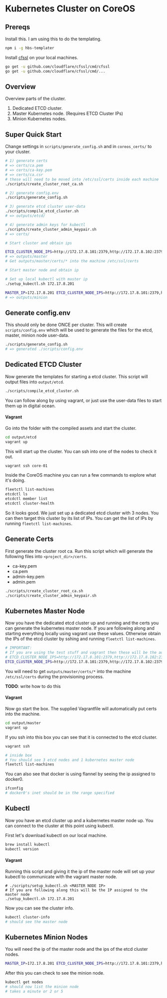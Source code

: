 # Kubernetes Cluster on CoreOS

## Prereqs

Install this. I am using this to do the templating.

```sh
npm i -g hbs-templater
```

Install [cfssl](https://github.com/cloudflare/cfssl) on your local machines.

```sh
go get -u github.com/cloudflare/cfssl/cmd/cfssl
go get -u github.com/cloudflare/cfssl/cmd/...
```

## Overview

Overview parts of the cluster.

1. Dedicated ETCD cluster.
2. Master Kubernetes node. (Requires ETCD Cluster IPs)
4. Minion Kubernetes nodes.

## Super Quick Start

Change settings in `scripts/generate_config.sh` and in `coreos_certs/` to your cluster.

```sh
# 1) generate certs
# => certs/ca.pem
# => certs/ca-key.pem
# => certs/ca.csr
# these will need to be moved into /etc/ssl/certs inside each machine
./scripts/create_cluster_root_ca.sh

# 2) generate config.env
./scripts/generate_config.sh

# 3) generate etcd cluster user-data
./scripts/compile_etcd_cluster.sh
# => outputs/etcd/

# 4) generate admin keys for kubectl
./scripts/create_cluster_admin_keypair.sh
# => certs/

# Start cluster and obtain ips

ETCD_CLUSTER_NODE_IPS=http://172.17.8.101:2379,http://172.17.8.102:2379,http://172.17.8.103:2379 ./scripts/compile_kubernetes_master_node.sh
# => outputs/master
# Get outputs/master/certs/* into the machine /etc/ssl/certs

# Start master node and obtain ip

# Set up local kubectl with master ip
./setup_kubectl.sh 172.17.8.201

MASTER_IP=172.17.8.201 ETCD_CLUSTER_NODE_IPS=http://172.17.8.101:2379,http://172.17.8.102:2379,http://172.17.8.103:2379 ./scripts/compile_kubernetes_minion_node.sh
# => outputs/minion
```

## Generate config.env

This should only be done ONCE per cluster. This will create `scripts/config.env` which will be used to generate the files for the etcd, master, minion node user-data.

```sh
./scripts/generate_config.sh
# => generated ./scripts/config.env
```

## Dedicated ETCD Cluster

Now generate the templates for starting a etcd cluster. This script will output files into `output/etcd`.

```sh
./scripts/compile_etcd_cluster.sh
```

You can follow along by using vagrant, or just use the user-data files to start them up in digital ocean.

#### Vagrant

Go into the folder with the compiled assets and start the cluster.

```sh
cd output/etcd
vagrant up
```

This will start up the cluster. You can ssh into one of the nodes to check it out.

```sh
vagrant ssh core-01
```

Inside the CoreOS machine you can run a few commands to explore what it's doing.

```sh
fleetctl list-machines
etcdctl ls
etcdctl member list
etcdctl cluster-health
```

So it looks good. We just set up a dedicated etcd cluster with 3 nodes. You can then target this cluster by its list of IPs. You can get the list of IPs by running `fleetctl list-machines`.

## Generate Certs

First generate the cluster root ca. Run this script which will generate the following files into `<project_dir>/certs`.

- ca-key.pem
- ca.pem
- admin-key.pem
- admin.pem

```sh
./scripts/create_cluster_root_ca.sh
./scripts/create_cluster_admin_keypair.sh
```

## Kubernetes Master Node

Now you have the dedicated etcd cluster up and running and the certs you can generate the kubernetes master node. If you are following along and starting everything locally using vagrant use these values. Otherwise obtain the IPs of the etcd cluster by sshing and running `fleetctl list-machines`.

```sh
# IMPORTANT:
# If you are using the test stuff and vagrant then these will be the addresses
# ETCD_CLUSTER_NODE_IPS=http://172.17.8.101:2379,http://172.17.8.102:2379,http://172.17.8.103:2379
ETCD_CLUSTER_NODE_IPS=http://172.17.8.101:2379,http://172.17.8.102:2379,http://172.17.8.103:2379 ./scripts/compile_kubernetes_master_node.sh
```

You will need to get `outputs/master/certs/*` into the machine `/etc/ssl/certs` during the provisioning process.

**TODO**: write how to do this

#### Vagrant

Now go start the box. The supplied Vagrantfile will automatically put certs into the machine.

```sh
cd output/master
vagrant up
```

If you ssh into this box you can see that it is connected to the etcd cluster.

```sh
vagrant ssh

# inside box
# You should see 3 etcd nodes and 1 kubernetes master node
fleetctl list-machines
```

You can also see that docker is using flannel by seeing the ip assigned to docker0.

```sh
ifconfig
# docker0's inet should be in the range specified
```

## Kubectl

Now you have an etcd cluster up and a kubernetes master node up. You can connect to the cluster at this point using kubectl.

First let's download kubectl on our local machine.

```sh
brew install kubectl
kubectl version
```

#### Vagrant

Running this script and giving it the ip of the master node will set up your kubectl to communicate with the vagrant master node.

```
# ./scripts/setup_kubectl.sh <MASTER NODE IP>
# If you are following along this will be the IP assigned to the master node
./setup_kubectl.sh 172.17.8.201
```

Now you can see the cluster info.

```sh
kubectl cluster-info
# should see the master node
```

## Kubernetes Minion Nodes

You will need the ip of the master node and the ips of the etcd cluster nodes.

```sh
MASTER_IP=172.17.8.201 ETCD_CLUSTER_NODE_IPS=http://172.17.8.101:2379,http://172.17.8.102:2379,http://172.17.8.103:2379 ./scripts/compile_kubernetes_minion_node.sh
```

After this you can check to see the minion node.

```sh
kubectl get nodes
# should now list the minion node
# takes a minute or 2 or 5
```